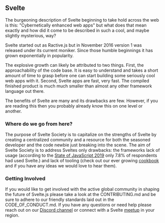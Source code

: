 ## Svelte

The burgeoning description of Svelte beginning to take hold across the web is this: "Cybernetically enhanced web apps" but what does that mean exactly and how did it come to be described in such a cool, and maybe slightly mysterious, way? 

Svelte started out as Ractive.js but in November 2016 version 1 was released under its current moniker. Since those humble beginnings it has grown exponentially in popularity.

The explosive growth can likely be attributed to two things. First, the approachability of the code base. It is easy to understand and takes a short amount of time to grasp before one can start building some seriously cool web apps with it. Second, Svelte apps are fast, very fast. The compiled finished product is much much smaller than almost any other framework language out there. 

The benefits of Svelte are many and its drawbacks are few. However, if you are reading this then you probably already know this on one level or another. 

### Where do we go from here?

The purpose of Svelte Society is to capitalize on the strengths of Svelte by creating a centralized community and a resource for both the seasoned developer and the code newbie just breaking into the scene. The aim of Svelte Society is to address Sveltes only drawbacks: the frameworks lack of usage (according to the [State of JavaScript 2019](https://2019.stateofjs.com/front-end-frameworks/svelte/) only 7.8% of respondents had used Svelte.) and lack of tooling (check out our ever growing [cookbook](https://sveltesociety.dev/recipes) and if you have any ideas we would love to hear them).

### Getting Involved

If you would like to get involved with the active global community in shaping the future of Svelte.js please take a look at the CONTRIBUTING.md and be sure to adhere to our friendly standards laid out in the CODE_OF_CONDUCT.md. If you have any questions or need help please reach out on our [Discord channel](https://discord.gg/MKNUW7wXka) or connect with a Svelte [meetup](https://twitter.com/SvelteSociety/status/1235264100600631296?s=20) in your region.

